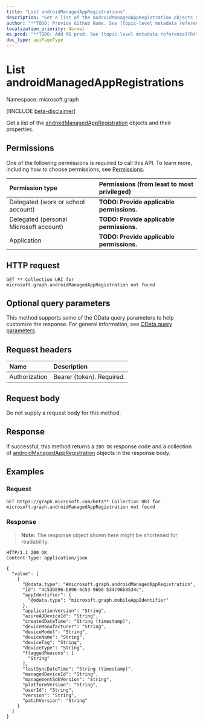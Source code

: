 ```yaml
---
title: "List androidManagedAppRegistrations"
description: "Get a list of the androidManagedAppRegistration objects and their properties."
author: "**TODO: Provide Github Name. See [topic-level metadata reference](https://msgo.azurewebsites.net/add/document/guidelines/metadata.html#topic-level-metadata)**"
localization_priority: Normal
ms.prod: "**TODO: Add MS prod. See [topic-level metadata reference](https://msgo.azurewebsites.net/add/document/guidelines/metadata.html#topic-level-metadata)**"
doc_type: apiPageType
---
```


# List androidManagedAppRegistrations
Namespace: microsoft.graph

[!INCLUDE [beta-disclaimer](../../includes/beta-disclaimer.md)]

Get a list of the [androidManagedAppRegistration](../resources/androidmanagedappregistration.md) objects and their properties.

## Permissions
One of the following permissions is required to call this API. To learn more, including how to choose permissions, see [Permissions](/graph/permissions-reference).

|Permission type|Permissions (from least to most privileged)|
|:---|:---|
|Delegated (work or school account)|**TODO: Provide applicable permissions.**|
|Delegated (personal Microsoft account)|**TODO: Provide applicable permissions.**|
|Application|**TODO: Provide applicable permissions.**|

## HTTP request

<!-- {
  "blockType": "ignored"
}
-->
``` http
GET ** Collection URI for microsoft.graph.androidManagedAppRegistration not found
```

## Optional query parameters
This method supports some of the OData query parameters to help customize the response. For general information, see [OData query parameters](/graph/query-parameters).

## Request headers
|Name|Description|
|:---|:---|
|Authorization|Bearer {token}. Required.|

## Request body
Do not supply a request body for this method.

## Response

If successful, this method returns a `200 OK` response code and a collection of [androidManagedAppRegistration](../resources/androidmanagedappregistration.md) objects in the response body.

## Examples

### Request
<!-- {
  "blockType": "request",
  "name": "list_androidmanagedappregistration"
}
-->
``` http
GET https://graph.microsoft.com/beta** Collection URI for microsoft.graph.androidManagedAppRegistration not found
```


### Response
>**Note:** The response object shown here might be shortened for readability.
<!-- {
  "blockType": "response",
  "truncated": true,
  "@odata.type": "Collection(microsoft.graph.androidManagedAppRegistration)"
}
-->
``` http
HTTP/1.1 200 OK
Content-Type: application/json

{
  "value": [
    {
      "@odata.type": "#microsoft.graph.androidManagedAppRegistration",
      "id": "4c53b896-b896-4c53-96b8-534c96b8534c",
      "appIdentifier": {
        "@odata.type": "microsoft.graph.mobileAppIdentifier"
      },
      "applicationVersion": "String",
      "azureADDeviceId": "String",
      "createdDateTime": "String (timestamp)",
      "deviceManufacturer": "String",
      "deviceModel": "String",
      "deviceName": "String",
      "deviceTag": "String",
      "deviceType": "String",
      "flaggedReasons": [
        "String"
      ],
      "lastSyncDateTime": "String (timestamp)",
      "managedDeviceId": "String",
      "managementSdkVersion": "String",
      "platformVersion": "String",
      "userId": "String",
      "version": "String",
      "patchVersion": "String"
    }
  ]
}
```


